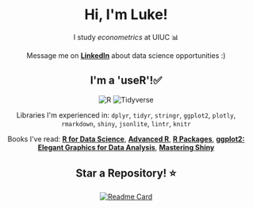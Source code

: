 <div align="center">
    <h1>Hi, I'm Luke!</h1>
    <p>I study <em>econometrics</em> at UIUC 📊</p>
    <p>Message me on <a href="https://www.linkedin.com/in/luke-marren-aa9912206/" target="_blank"><b>LinkedIn</b></a> about data science opportunities :)</p>
    <h2>I'm a 'useR'!✅</h2>

![R](https://img.shields.io/badge/R-Intermediate-276DC3?logo=R&logoColor=276DC3)
![Tidyverse](https://img.shields.io/badge/Tidyverse-Intermediate-1A162D?logo=tidyverse&logoColor=1A162D)

Libraries I'm experienced in: `dplyr`, `tidyr`, `stringr`, `ggplot2`, `plotly`, `rmarkdown`, `shiny`, `jsonlite`, `lintr`, `knitr`

Books I've read: [**R for Data Science**](https://r4ds.hadley.nz/), [**Advanced R**](https://adv-r.hadley.nz/index.html), [**R Packages**](https://r-pkgs.org/), [**ggplot2: Elegant Graphics for Data Analysis**](https://ggplot2-book.org/), [**Mastering Shiny**](https://mastering-shiny.org/index.html)
    <h2>Star a Repository! ⭐</h2>
    <a href="https://github.com/lmarren1/nba-threes-since-1979?tab=readme-ov-file" taget="_blank">
![Readme Card](https://github-readme-stats.vercel.app/api/pin/?username=lmarren1&repo=nba-threes-since-1979&show_owner=true&theme=radical)
    </a>
</div>
